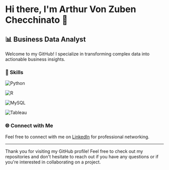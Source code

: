# Hi there, I'm Arthur Von Zuben Checchinato 👋

## 📊 Business Data Analyst

Welcome to my GitHub! I specialize in transforming complex data into actionable business insights.

### 💼 Skills

![Python](https://img.shields.io/badge/Python-3776AB?style=for-the-badge&logo=python&logoColor=white)

![R](https://img.shields.io/badge/R-276DC3?style=for-the-badge&logo=r&logoColor=white)

![MySQL](https://img.shields.io/badge/MySQL-4479A1?style=for-the-badge&logo=mysql&logoColor=white)

![Tableau](https://img.shields.io/badge/Tableau-E97627?style=for-the-badge&logo=tableau&logoColor=white)

### 🌐 Connect with Me

Feel free to connect with me on [LinkedIn](https://www.linkedin.com/in/arthur-vzc) for professional networking.

---

Thank you for visiting my GitHub profile! Feel free to check out my repositories and don't hesitate to reach out if you have any questions or if you're interested in collaborating on a project.
